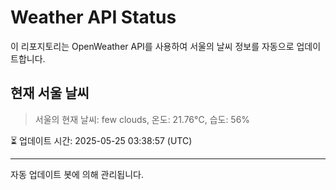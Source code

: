 
# Weather API Status

이 리포지토리는 OpenWeather API를 사용하여 서울의 날씨 정보를 자동으로 업데이트합니다.

## 현재 서울 날씨
> 서울의 현재 날씨: few clouds, 온도: 21.76°C, 습도: 56%

⏳ 업데이트 시간: 2025-05-25 03:38:57 (UTC)

---
자동 업데이트 봇에 의해 관리됩니다.
